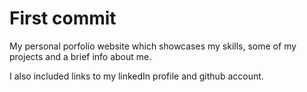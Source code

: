 # First commit

My personal porfolio website which showcases my skills, some of my projects and a brief info about me.

I also included links to my linkedIn profile and github account.
